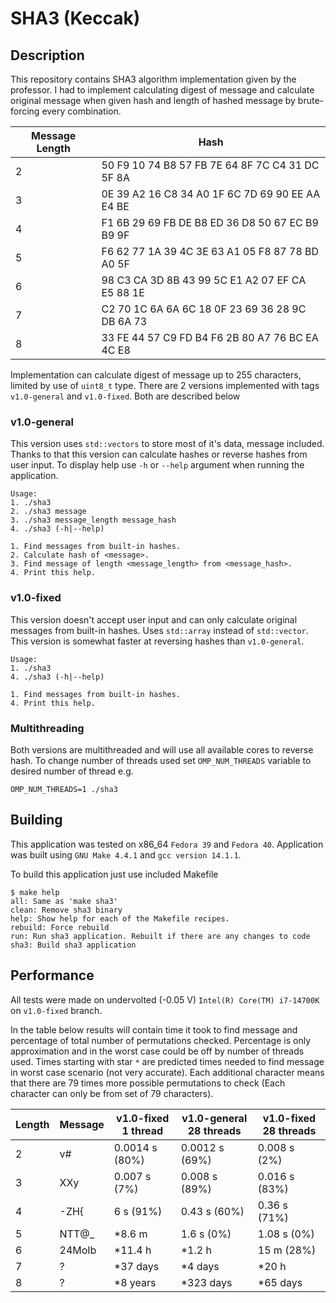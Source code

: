 # SHA3 (Keccak)

## Description

This repository contains SHA3 algorithm implementation given by the professor.
I had to implement calculating digest of message and calculate original message
when given hash and length of hashed message by brute-forcing every combination.

| Message Length |                      Hash                       |
|----------------|-------------------------------------------------|
|        2       | 50 F9 10 74 B8 57 FB 7E 64 8F 7C C4 31 DC 5F 8A |
|        3       | 0E 39 A2 16 C8 34 A0 1F 6C 7D 69 90 EE AA E4 BE |
|        4       | F1 6B 29 69 FB DE B8 ED 36 D8 50 67 EC B9 B9 9F |
|        5       | F6 62 77 1A 39 4C 3E 63 A1 05 F8 87 78 BD A0 5F |
|        6       | 98 C3 CA 3D 8B 43 99 5C E1 A2 07 EF CA E5 88 1E |
|        7       | C2 70 1C 6A 6A 6C 18 0F 23 69 36 28 9C DB 6A 73 |
|        8       | 33 FE 44 57 C9 FD B4 F6 2B 80 A7 76 BC EA 4C E8 |

Implementation can calculate digest of message up to 255 characters, limited by
use of `uint8_t` type. There are 2 versions implemented with tags `v1.0-general`
and `v1.0-fixed`. Both are described below

### v1.0-general

This version uses `std::vectors` to store most of it's data, message included.
Thanks to that this version can calculate hashes or reverse hashes from user
input. To display help use `-h` or `--help` argument when running the
application.

```text
Usage:
1. ./sha3
2. ./sha3 message
3. ./sha3 message_length message_hash
4. ./sha3 (-h|--help)

1. Find messages from built-in hashes.
2. Calculate hash of <message>.
3. Find message of length <message_length> from <message_hash>.
4. Print this help.
```

### v1.0-fixed

This version doesn't accept user input and can only calculate original messages
from built-in hashes. Uses `std::array` instead of `std::vector`. This version
is somewhat faster at reversing hashes than `v1.0-general`.

```text
Usage:
1. ./sha3
4. ./sha3 (-h|--help)

1. Find messages from built-in hashes.
4. Print this help.
```

### Multithreading

Both versions are multithreaded and will use all available cores to reverse
hash. To change number of threads used set `OMP_NUM_THREADS` variable to desired
number of thread e.g.

```shell
OMP_NUM_THREADS=1 ./sha3
```

## Building

This application was tested on x86_64 `Fedora 39` and `Fedora 40`. Application was
built using `GNU Make 4.4.1` and `gcc version 14.1.1`.

To build this application just use included Makefile

```shell
$ make help
all: Same as 'make sha3'
clean: Remove sha3 binary
help: Show help for each of the Makefile recipes.
rebuild: Force rebuild
run: Run sha3 application. Rebuilt if there are any changes to code
sha3: Build sha3 application
```

## Performance

All tests were made on undervolted (-0.05 V) `Intel(R) Core(TM) i7-14700K` on
`v1.0-fixed` branch.

In the table below results will contain time it took to find message and
percentage of total number of permutations checked.
Percentage is only approximation and in the worst case could be off by number
of threads used. Times starting with star `*` are predicted times needed to
find message in worst case scenario (not very accurate). Each additional
character means that there are 79 times more possible permutations to check
(Each character can only be from set of 79 characters).

| Length | Message | v1.0-fixed 1 thread  | v1.0-general 28 threads | v1.0-fixed 28 threads |
|--------|---------|----------------------|-------------------------|-----------------------|
|   2    | v#      | 0.0014 s   (80%)     | 0.0012 s    (69%)       | 0.008 s    (2%)       |
|   3    | XXy     | 0.007 s    (7%)      | 0.008 s     (89%)       | 0.016 s   (83%)       |
|   4    | -ZH{    | 6 s        (91%)     | 0.43 s      (60%)       | 0.36 s    (71%)       |
|   5    | NTT@_   | *8.6 m               | 1.6 s        (0%)       | 1.08 s     (0%)       |
|   6    | 24MoIb  | *11.4 h              | *1.2 h                  | 15 m      (28%)       |
|   7    | ?       | *37 days             | *4 days                 | *20 h                 |
|   8    | ?       | *8 years             | *323 days               | *65 days              |
